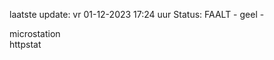 laatste update: 
vr 01-12-2023 17:24   uur 
Status: FAALT - geel - 
<div class="service Y">microstation</div><div class="service Y">httpstat</div>
